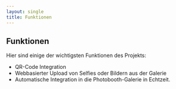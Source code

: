 ```yaml
---
layout: single
title: Funktionen
---
```


## Funktionen

Hier sind einige der wichtigsten Funktionen des Projekts:

- QR-Code Integration
- Webbasierter Upload von Selfies oder Bildern aus der Galerie
- Automatische Integration in die Photobooth-Galerie in Echtzeit.
